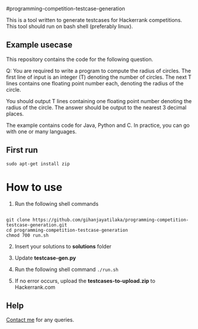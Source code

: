 #programming-competition-testcase-generation

This is a tool written to generate testcases for Hackerrank competitions. This tool should run on bash shell (preferably linux).

## Example usecase

This repository contains the code for the following question.

Q: You are required to write a program to compute the radius of circles. The first line of input is an integer (T) denoting the number of circles. The next T lines contains one floating point number each, denoting the radius of the circle.

You should output T lines containing one floating point number denoting the radius of the circle. The answer should be output to the nearest 3 decimal places.

The example contains code for Java, Python and C. In practice, you can go with one or many languages.

## First run

<code>sudo apt-get install zip</code>

# How to use

1. Run the following shell commands
<code>
git clone https://github.com/gihanjayatilaka/programming-competition-testcase-generation.git
cd programming-competition-testcase-generation
chmod 700 run.sh
</code>

2. Insert your solutions to **solutions** folder
3. Update **testcase-gen.py**

4. Run the following shell command
<code>./run.sh</code>

5. If no error occurs, upload the **testcases-to-upload.zip** to Hackerrank.com


## Help

[Contact me](gihan.me/contact/) for any queries.
